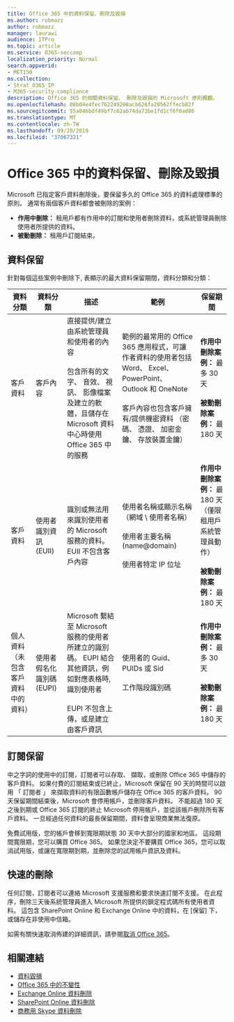 ```yaml
---
title: Office 365 中的資料保留、刪除及毀損
ms.author: robmazz
author: robmazz
manager: laurawi
audience: ITPro
ms.topic: article
ms.service: O365-seccomp
localization_priority: Normal
search.appverid:
- MET150
ms.collection:
- Strat_O365_IP
- M365-security-compliance
description: Office 365 的相關資料保留、 刪除及毀損的 Microsoft 原則概觀。
ms.openlocfilehash: 08b04e4fec762249208acb626fa20562ffecb82f
ms.sourcegitcommit: 55a046bdf49bf7c62ab74da73be1fd1cf6f0ad86
ms.translationtype: MT
ms.contentlocale: zh-TW
ms.lasthandoff: 09/20/2019
ms.locfileid: "37067321"
---
```

# <a name="data-retention-deletion-and-destruction-in-office-365"></a>Office 365 中的資料保留、刪除及毀損

Microsoft 已指定客戶資料刪除後，要保留多久的 Office 365 的資料處理標準的原則。 通常有兩個客戶資料都會被刪除的案例：

- **作用中刪除：** 租用戶都有作用中的訂閱和使用者刪除資料，或系統管理員刪除使用者所提供的資料。
- **被動刪除：** 租用戶訂閱結束。

## <a name="data-retention"></a>資料保留

針對每個這些案例中刪除下, 表顯示的最大資料保留期間，資料分類和分類：

| 資料分類 | 資料分類 | 描述 | 範例 | 保留期間 |
|-----------------|-----------------|-----------------|----------------------------------|-------------------------------|
| 客戶資料 | 客戶內容| 直接提供/建立由系統管理員和使用者的內容 <br><br> 包含所有的文字、 音效、 視訊、 影像檔案及建立的軟體，且儲存在 Microsoft 資料中心時使用 Office 365 中的服務 | 範例的最常用的 Office 365 應用程式，可讓作者資料的使用者包括 Word、 Excel、 PowerPoint、 Outlook 和 OneNote <br><br> 客戶內容也包含客戶擁有/提供機密資料 （密碼、 憑證、 加密金鑰、 存放裝置金鑰） | **作用中刪除案例：** 最多 30 天 <br><br> **被動刪除案例：** 最 180 天 |
| 客戶資料 | 使用者識別資訊 (EUII) | 識別或無法用來識別使用者的 Microsoft 服務的資料。 EUII 不包含客戶內容 | 使用者名稱或顯示名稱 （網域 \ 使用者名稱） <br><br> 使用者主要名稱 (name@domain) <br><br>  使用者特定 IP 位址 | **作用中刪除案例：** 最 180 天 （僅限租用戶系統管理員動作） <br><br> **被動刪除案例：** 最 180 天 |
| 個人資料 <br> （未包含客戶資料中的資料） | 使用者假名化識別碼 (EUPI) | Microsoft 繫結至 Microsoft 服務的使用者所建立的識別碼。 EUPI 結合其他資訊，例如對應表格時, 識別使用者 <br><br> EUPI 不包含上傳，或是建立由客戶資訊 | 使用者的 Guid、 PUIDs 或 Sid <br><br> 工作階段識別碼 | **作用中刪除案例：** 最多 30 天 <br><br> **被動刪除案例：** 最 180 天 |

## <a name="subscription-retention"></a>訂閱保留

中之字詞的使用中的訂閱，訂閱者可以存取、 擷取，或刪除 Office 365 中儲存的客戶資料。 如果付費的訂閱結束或已終止，Microsoft 保留在 90 天的時間可以啟用 「 訂閱者 」 來擷取資料的有限函數帳戶儲存在 Office 365 的客戶資料。 90 天保留期間結束後，Microsoft 會停用帳戶，並刪除客戶資料。 不能超過 180 天之後到期或 Office 365 訂閱的終止 Microsoft 停用帳戶，並從該帳戶刪除所有客戶資料。 一旦經過任何資料的最長保留期間，資料會呈現商業無法復原。

免費試用版，您的帳戶會移到寬限期狀態 30 天中大部分的國家和地區。 這段期間寬限期，您可以購買 Office 365。 如果您決定不要購買 Office 365，您可以取消試用版，或讓在寬限期到期，並刪除您的試用帳戶資訊及資料。

## <a name="expedited-deletion"></a>快速的刪除

任何訂閱，訂閱者可以連絡 Microsoft 支援服務和要求快速訂閱不支援。 在此程序，刪除三天後系統管理員進入 Microsoft 所提供的鎖定程式碼所有使用者資料。 這包含 SharePoint Online 和 Exchange Online 中的資料，在 [保留] 下，或儲存在非使用中信箱。

如需有關快速取消佈建的詳細資訊，請參閱[取消 Office 365](https://support.office.com/article/Cancel-Office-365-for-business-b1bc0bef-4608-4601-813a-cdd9f746709a)。

## <a name="related-links"></a>相關連結
- [資料毀損](office-365-data-destruction.md)
- [Office 365 中的不變性](office-365-data-immutability.md)
- [Exchange Online 資料刪除](office-365-exchange-online-data-deletion.md)
- [SharePoint Online 資料刪除](office-365-sharepoint-online-data-deletion.md)
- [商務用 Skype 資料刪除](office-365-skype-data-deletion.md)